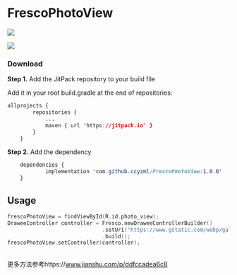 # FrescoPhotoView



![](https://upload-images.jianshu.io/upload_images/7523005-91121ef21b4dd590.gif?imageMogr2/auto-orient/strip|imageView2/2/w/320/format/webp)



![](https://upload-images.jianshu.io/upload_images/7523005-b929a6d09bcbbf72.gif?imageMogr2/auto-orient/strip|imageView2/2/w/320/format/webp)



### Download

**Step 1.** Add the JitPack repository to your build file

Add it in your root build.gradle at the end of repositories:

```css
allprojects {
		repositories {
			...
			maven { url 'https://jitpack.io' }
		}
	}
```

**Step 2.** Add the dependency

```css
	dependencies {
	        implementation 'com.github.ccyzml:FrescoPhotoView:1.0.0'
	}
```



## Usage

```kotlin
frescoPhotoView = findViewById(R.id.photo_view);
DraweeController controller = Fresco.newDraweeControllerBuilder()
                              .setUri("https://www.gstatic.com/webp/gallery/1.sm.jpg")
                              .build();
frescoPhotoView.setController(controller);
```

## 

更多方法参考https://www.jianshu.com/p/ddfccadea6c8
